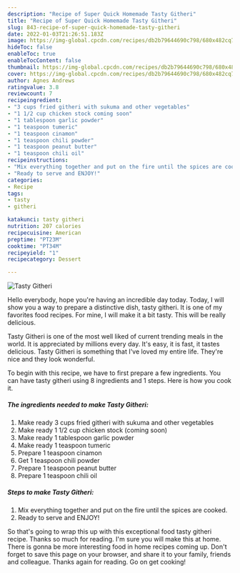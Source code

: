 ```yaml
---
description: "Recipe of Super Quick Homemade Tasty Githeri"
title: "Recipe of Super Quick Homemade Tasty Githeri"
slug: 843-recipe-of-super-quick-homemade-tasty-githeri
date: 2022-01-03T21:26:51.183Z
image: https://img-global.cpcdn.com/recipes/db2b79644690c798/680x482cq70/tasty-githeri-recipe-main-photo.jpg
hideToc: false
enableToc: true
enableTocContent: false
thumbnail: https://img-global.cpcdn.com/recipes/db2b79644690c798/680x482cq70/tasty-githeri-recipe-main-photo.jpg
cover: https://img-global.cpcdn.com/recipes/db2b79644690c798/680x482cq70/tasty-githeri-recipe-main-photo.jpg
author: Agnes Andrews
ratingvalue: 3.8
reviewcount: 7
recipeingredient:
- "3 cups fried githeri with sukuma and other vegetables"
- "1 1/2 cup chicken stock coming soon"
- "1 tablespoon garlic powder"
- "1 teaspoon tumeric"
- "1 teaspoon cinamon"
- "1 teaspoon chili powder"
- "1 teaspoon peanut butter"
- "1 teaspoon chili oil"
recipeinstructions:
- "Mix everything together and put on the fire until the spices are cooked."
- "Ready to serve and ENJOY!"
categories:
- Recipe
tags:
- tasty
- githeri

katakunci: tasty githeri 
nutrition: 207 calories
recipecuisine: American
preptime: "PT23M"
cooktime: "PT34M"
recipeyield: "1"
recipecategory: Dessert

---
```



![Tasty Githeri](https://img-global.cpcdn.com/recipes/db2b79644690c798/680x482cq70/tasty-githeri-recipe-main-photo.jpg)

Hello everybody, hope you're having an incredible day today. Today, I will show you a way to prepare a distinctive dish, tasty githeri. It is one of my favorites food recipes. For mine, I will make it a bit tasty. This will be really delicious.

Tasty Githeri is one of the most well liked of current trending meals in the world. It is appreciated by millions every day. It's easy, it is fast, it tastes delicious. Tasty Githeri is something that I've loved my entire life. They're nice and they look wonderful.




To begin with this recipe, we have to first prepare a few ingredients. You can have tasty githeri using 8 ingredients and 1 steps. Here is how you cook it.

<!--inarticleads1-->

##### The ingredients needed to make Tasty Githeri:

1. Make ready 3 cups fried githeri with sukuma and other vegetables
1. Make ready 1 1/2 cup chicken stock (coming soon)
1. Make ready 1 tablespoon garlic powder
1. Make ready 1 teaspoon tumeric
1. Prepare 1 teaspoon cinamon
1. Get 1 teaspoon chili powder
1. Prepare 1 teaspoon peanut butter
1. Prepare 1 teaspoon chili oil




<!--inarticleads2-->

##### Steps to make Tasty Githeri:

1. Mix everything together and put on the fire until the spices are cooked.
1. Ready to serve and ENJOY!



So that's going to wrap this up with this exceptional food tasty githeri recipe. Thanks so much for reading. I'm sure you will make this at home. There is gonna be more interesting food in home recipes coming up. Don't forget to save this page on your browser, and share it to your family, friends and colleague. Thanks again for reading. Go on get cooking!
